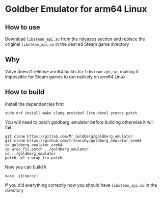# Goldber Emulator for arm64 Linux

## How to use

Download `libsteam_api.so` from the [releases](https://github.com/tranarchy/goldberg_emulator_arm64/releases) section and replace the original `libsteam_api.so` in the desired Steam game directory

## Why

Valve doesn't release arm64 builds for `libsteam_api,so`, making it impossible for Steam games to run natively on arm64 Linux

## How to build

Install the dependencies first

```
sudo dnf install make clang protobuf-lite-devel protoc patch
```

You will need to patch goldberg_emulator before building otherwise it will fail

```
git clone https://gitlab.com/Mr_Goldberg/goldberg_emulator
git clone https://github.com/tranarchy/goldberg_emulator_arm64
cd goldberg_emulator_arm64
cp wrap_fix.patch ../goldberg_emulator
cd ../goldberg_emulator
patch -p1 < wrap_fix.patch
```

Now you can build it

```
make -j$(nproc)
```

If you did everything correctly now you should have `libsteam_api.so` in the directory
